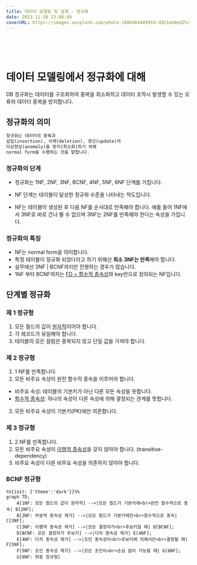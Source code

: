 ```yaml
---
title: 데이터 모델링 및 설계 - 정규화
date: 2023-11-30 23:00:49
coverURL: https://images.unsplash.com/photo-1604364409914-dd21eb8ed25c?q=80&w=2835&auto=format&fit=crop&ixlib=rb-4.0.3&ixid=M3wxMjA3fDB8MHxwaG90by1wYWdlfHx8fGVufDB8fHx8fA%3D%3D
---
```

<br />
<br />
<br />

# 데이터 모델링에서 정규화에 대해 

DB 정규화는 데이터를 구조화하여 중복을 최소화하고
데이터 조작시 발생할 수 있는 오류와 데이터 중복을 방지합니다.

## 정규화의 의미

```md
정규화는 데이터의 중복과 
삽입(insertion), 삭제(deletion), 갱신(update)의 
이상현상(anomaly)을 방지(최소화)하기 위해
normal form을 수행하는 것을 말합니다.
```

### 정규화의 단계

- 정규화는 1NF, 2NF, 3NF, BCNF, 4NF, 5NF, 6NF 단계를 거칩니다.

- NF 단계는 테이블이 달성한 정규화 수준을 나타내는 척도입니다.

- NF는 테이블이 생성된 후 다음 NF를 순서대로 만족해야 합니다.
예를 들어 1NF에서 3NF로 바로 건너 뛸 수 없으며 3NF는 2NF를 만족해야 한다는 속성을 가집니다.

### 정규화의 특징

- NF는 normal form을 의미합니다.
- 특정 테이블이 정규화 되었다라고 하기 위해선 **최소 3NF는 만족**해야 합니다.
- 실무에선 3NF | BCNF까지만 진행하는 경우가 많습니다.
- 1NF 부터 BCNF까지는 <a href="/blog/Engineer-Information-Processing/Functional-Dependent-attribute/">FD = 함수적 종속성</a>와 key만으로 정의되는 NF입니다.

## 단계별 정규화

### 제 1 정규형

1. 모든 필드의 값이 <a href="/blog/Engineer-Information-Processing/Relational-database-atomicity/">원자적</a>이어야 합니다.
2. 각 레코드가 유일해야 합니다.
3. 테이블의 모든 컬럼은 중복되지 않고 단일 값을 가져야 합니다.

### 제 2 정규형

1. 1 NF를 만족합니다.
2. 모든 비주요 속성이 완전 함수적 종속을 이루어야 합니다.
  - 비주요 속성: 테이블의 기본키가 아닌 다른 모든 속성을 뜻합니다.
  - <a href="/blog/Engineer-Information-Processing/Functional-Dependent-attribute/">함수적 종속성</a>: 하나의 속성이 다른 속성에 의해 결정되는 관계를 뜻합니다.
3. 모든 비주요 속성이 기본키(PK)에만 의존합니다.

### 제 3 정규형

1. 2 NF를 만족합니다.
2. 모든 비주요 속성이 <a href="/blog/Engineer-Information-Processing/transitive-dependency/">이행적 종속성</a>을 갖지 않아야 합니다. (transitive-dependency)
3. 비주요 속성이 다른 비주요 속성을 의존하지 않아야 합니다.

### BCNF 정규형

```mermaid
%%{init: {'theme':'dark'}}%%
graph TD;
    A[1NF: 모든 필드의 값이 원자적] -->|모든 필드가 기본키에<br>완전 함수적으로 종속| B[2NF];
    B[2NF: 부분적 종속성 제거] -->|모든 필드가 기본키에만<br>함수적으로 종속| C[3NF];
    C[3NF: 이행적 종속성 제거] -->|모든 결정자가<br>후보키일 때| D[BCNF];
    D[BCNF: 모든 결정자가 후보키] -->|다치 종속성 제거| E[4NF];
    E[4NF: 다치 종속성 제거] -->|조인 종속성이<br>후보키에 의해서만<br>결정될 때| F[5NF];
    F[5NF: 조인 종속성 제거] -->|모든 조인이<br>손실 없이 가능할 때| G[6NF];
    G[6NF: 최종 정규형]
```
